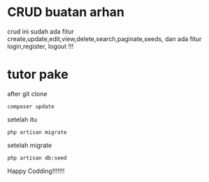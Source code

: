 # CRUD buatan arhan

crud ini sudah ada fitur create,update,edit,view,delete,search,paginate,seeds, dan ada fitur login,register, logout !!!

# tutor pake

after git clone 

```
composer update
```
setelah itu
```
php artisan migrate
```

setelah migrate 
```
php artisan db:seed
```

Happy Codding!!!!!!!
